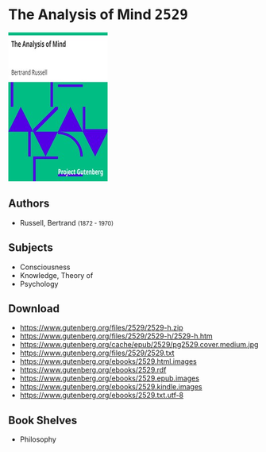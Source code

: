 # The Analysis of Mind <kbd>2529</kbd>

![](./cover.medium.jpg "")

## Authors


 - Russell, Bertrand <small>(1872 - 1970)</small>

## Subjects


 - Consciousness
 - Knowledge, Theory of
 - Psychology

## Download


 - https://www.gutenberg.org/files/2529/2529-h.zip
 - https://www.gutenberg.org/files/2529/2529-h/2529-h.htm
 - https://www.gutenberg.org/cache/epub/2529/pg2529.cover.medium.jpg
 - https://www.gutenberg.org/files/2529/2529.txt
 - https://www.gutenberg.org/ebooks/2529.html.images
 - https://www.gutenberg.org/ebooks/2529.rdf
 - https://www.gutenberg.org/ebooks/2529.epub.images
 - https://www.gutenberg.org/ebooks/2529.kindle.images
 - https://www.gutenberg.org/ebooks/2529.txt.utf-8

## Book Shelves


 - Philosophy
